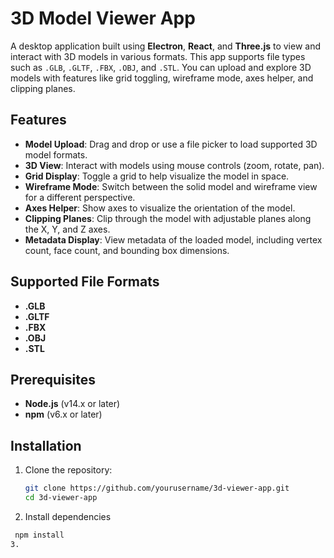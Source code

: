 # 3D Model Viewer App

A desktop application built using **Electron**, **React**, and **Three.js** to view and interact with 3D models in various formats. This app supports file types such as `.GLB`, `.GLTF`, `.FBX`, `.OBJ`, and `.STL`. You can upload and explore 3D models with features like grid toggling, wireframe mode, axes helper, and clipping planes.

## Features

- **Model Upload**: Drag and drop or use a file picker to load supported 3D model formats.
- **3D View**: Interact with models using mouse controls (zoom, rotate, pan).
- **Grid Display**: Toggle a grid to help visualize the model in space.
- **Wireframe Mode**: Switch between the solid model and wireframe view for a different perspective.
- **Axes Helper**: Show axes to visualize the orientation of the model.
- **Clipping Planes**: Clip through the model with adjustable planes along the X, Y, and Z axes.
- **Metadata Display**: View metadata of the loaded model, including vertex count, face count, and bounding box dimensions.

## Supported File Formats

- **.GLB**
- **.GLTF**
- **.FBX**
- **.OBJ**
- **.STL**

## Prerequisites

- **Node.js** (v14.x or later)
- **npm** (v6.x or later)

## Installation

1. Clone the repository:
   ```bash
   git clone https://github.com/yourusername/3d-viewer-app.git
   cd 3d-viewer-app
2. Install dependencies 
  ```bash
   npm install
3.
